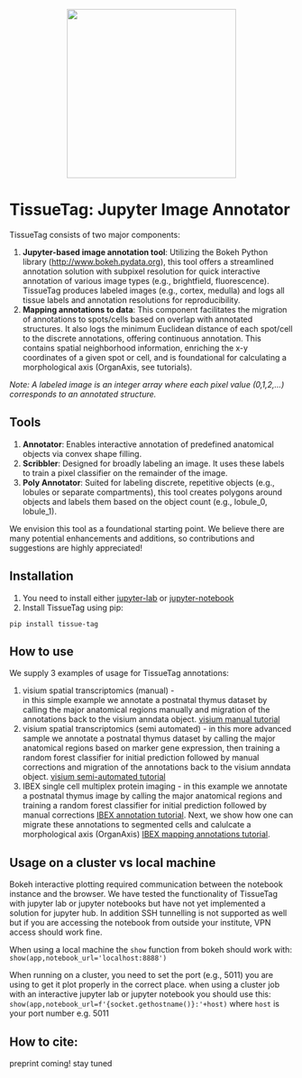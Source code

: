 <p align="center">
	<img src="https://github.com/nadavyayon/TissueTag/blob/main/tissueTag_logo.png" width="300">
</p>

# TissueTag: Jupyter Image Annotator

TissueTag consists of two major components:
1) **Jupyter-based image annotation tool**: Utilizing the Bokeh Python library (http://www.bokeh.pydata.org), this tool offers a streamlined annotation solution with subpixel resolution for quick interactive annotation of various image types (e.g., brightfield, fluorescence). TissueTag produces labeled images (e.g., cortex, medulla) and logs all tissue labels and annotation resolutions for reproducibility.
2) **Mapping annotations to data**: This component facilitates the migration of annotations to spots/cells based on overlap with annotated structures. It also logs the minimum Euclidean distance of each spot/cell to the discrete annotations, offering continuous annotation. This contains spatial neighborhood information, enriching the x-y coordinates of a given spot or cell, and is foundational for calculating a morphological axis (OrganAxis, see tutorials).

*Note: A labeled image is an integer array where each pixel value (0,1,2,...) corresponds to an annotated structure.*

## Tools 
1) **Annotator**: Enables interactive annotation of predefined anatomical objects via convex shape filling.
2) **Scribbler**: Designed for broadly labeling an image. It uses these labels to train a pixel classifier on the remainder of the image.
3) **Poly Annotator**: Suited for labeling discrete, repetitive objects (e.g., lobules or separate compartments), this tool creates polygons around objects and labels them based on the object count (e.g., lobule_0, lobule_1).

We envision this tool as a foundational starting point. We believe there are many potential enhancements and additions, so contributions and suggestions are highly appreciated!

## Installation

1) You need to install either [jupyter-lab](https://jupyter.org/install) or [jupyter-notebook](https://jupyter.org/install)
2) Install TissueTag using pip:
```
pip install tissue-tag
```
## How to use 
We supply 3 examples of usage for TissueTag annotations: 
1) visium spatial transcriptomics (manual) -  
   in this simple example we annotate a postnatal thymus dataset by calling the major anatomical regions manually and migration of the annotations back to the visium anndata object.
   [visium manual tutorial](https://github.com/nadavyayon/TissueTag/blob/main/Tutorials/image_annotation_tutorial_visium_manual_v1.ipynb)
2) visium spatial transcriptomics (semi automated) - in this more advanced sample we annotate a postnatal thymus dataset by calling the major anatomical regions based on marker gene expression, then training a random forest classifier for initial prediction followed by manual corrections and migration of the annotations back to the visium anndata object.
   [visium semi-automated tutorial](https://github.com/nadavyayon/TissueTag/blob/main/Tutorials/image_annotation_tutorial_visium_semi_automated.ipynb)
3) IBEX single cell multiplex protein imaging - 
   in this example we annotate a postnatal thymus image by calling the major anatomical regions and training a random forest classifier for initial prediction followed by manual corrections
   [IBEX annotation tutorial](https://github.com/nadavyayon/TissueTag/blob/main/Tutorials/demo_flourscent_annotation_git.ipynb). Next, we show how one can migrate these annotations to segmented cells and calulcate a morphological axis (OrganAxis) [IBEX mapping annotations tutorial](https://github.com/nadavyayon/TissueTag/blob/main/Tutorials/demo_flourscent_map_annotations_to_cells_git.ipynb). 
## Usage on a cluster vs local machine 
Bokeh interactive plotting required communication between the notebook instance and the browser. 
We have tested the functionality of TissueTag with jupyter lab or jupyter notebooks but have not yet implemented a solution for jupyter hub.
In addition SSH tunnelling is not supported as well but if you are accessing the notebook from outside your institute, VPN access should work fine. 

When using a local machine the `show` function from bokeh should work with:
`show(app,notebook_url='localhost:8888')` 

When running on a cluster, you need to set the port (e.g., 5011) you are using to get it plot properly in the correct place.
when using a cluster job with an interactive jupyter lab or jupyter notebook you should use this:
`show(app,notebook_url=f'{socket.gethostname()}:'+host)`
where `host` is your port number e.g. 5011

## How to cite:
preprint coming! stay tuned


